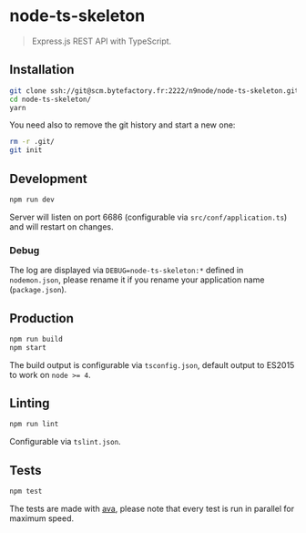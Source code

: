 # node-ts-skeleton

> Express.js REST API with TypeScript.

## Installation

```bash
git clone ssh://git@scm.bytefactory.fr:2222/n9node/node-ts-skeleton.git
cd node-ts-skeleton/
yarn
```

You need also to remove the git history and start a new one:
```bash
rm -r .git/
git init
```

## Development

```bash
npm run dev
```

Server will listen on port 6686 (configurable via `src/conf/application.ts`) and will restart on changes.

### Debug

The log are displayed via `DEBUG=node-ts-skeleton:*` defined in `nodemon.json`, please rename it if you rename your application name (`package.json`).

## Production

```bash
npm run build
npm start
```

The build output is configurable via `tsconfig.json`, default output to ES2015 to work on `node >= 4`.

## Linting

```bash
npm run lint
```

Configurable via `tslint.json`.

## Tests

```bash
npm test
```

The tests are made with [ava](https://github.com/avajs/ava), please note that every test is run in parallel for maximum speed.


